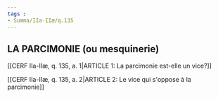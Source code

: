 ```yaml
---
tags : 
- Summa/IIa-IIæ/q.135
---
```


## LA PARCIMONIE (ou mesquinerie)

[[CERF IIa-IIæ, q. 135, a. 1|ARTICLE 1: La parcimonie est-elle un vice?]]

[[CERF IIa-IIæ, q. 135, a. 2|ARTICLE 2: Le vice qui s'oppose à la parcimonie]]

